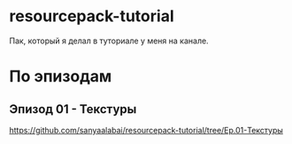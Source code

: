 # resourcepack-tutorial
Пак, который я делал в туториале у меня на канале.

# По эпизодам
## Эпизод 01 - Текстуры
https://github.com/sanyaalabai/resourcepack-tutorial/tree/Ep.01-Текстуры
